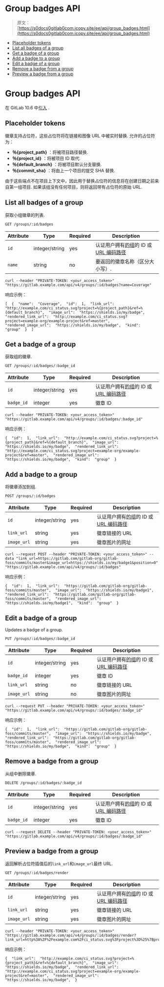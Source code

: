 # Group badges API

> 原文：[https://s0docs0gitlab0com.icopy.site/ee/api/group_badges.html](https://s0docs0gitlab0com.icopy.site/ee/api/group_badges.html)

*   [Placeholder tokens](#placeholder-tokens)
*   [List all badges of a group](#list-all-badges-of-a-group)
*   [Get a badge of a group](#get-a-badge-of-a-group)
*   [Add a badge to a group](#add-a-badge-to-a-group)
*   [Edit a badge of a group](#edit-a-badge-of-a-group)
*   [Remove a badge from a group](#remove-a-badge-from-a-group)
*   [Preview a badge from a group](#preview-a-badge-from-a-group)

# Group badges API[](#group-badges-api "Permalink")

在 GitLab 10.6 中[引入](https://gitlab.com/gitlab-org/gitlab-foss/-/merge_requests/17082) .

## Placeholder tokens[](#placeholder-tokens "Permalink")

徽章支持占位符，这些占位符将在链接和图像 URL 中被实时替换. 允许的占位符为：

*   **％{project_path}** ：将被项目路径替换.
*   **％{project_id}** ：将被项目 ID 取代.
*   **％{default_branch}** ：将被项目默认分支替换.
*   **％{commit_sha}** ：将由上一个项目的提交 SHA 替换.

由于这些端点不在项目上下文中，因此用于替换占位符的信息将在创建日期之前来自第一组项目. 如果该组没有任何项目，则将返回带有占位符的原始 URL.

## List all badges of a group[](#list-all-badges-of-a-group "Permalink")

获取小组徽章的列表.

```
GET /groups/:id/badges 
```

| Attribute | Type | Required | Description |
| --- | --- | --- | --- |
| `id` | integer/string | yes | 认证用户拥有[的组](README.html#namespaced-path-encoding)的 ID 或[URL 编码路径](README.html#namespaced-path-encoding) |
| `name` | string | no | 要返回的徽章名称（区分大小写）. |

```
curl --header "PRIVATE-TOKEN: <your_access_token>" "https://gitlab.example.com/api/v4/groups/:id/badges?name=Coverage" 
```

响应示例：

```
[  {  "name":  "Coverage",  "id":  1,  "link_url":  "http://example.com/ci_status.svg?project=%{project_path}&ref=%{default_branch}",  "image_url":  "https://shields.io/my/badge",  "rendered_link_url":  "http://example.com/ci_status.svg?project=example-org/example-project&ref=master",  "rendered_image_url":  "https://shields.io/my/badge",  "kind":  "group"  }  ] 
```

## Get a badge of a group[](#get-a-badge-of-a-group "Permalink")

获取组的徽章.

```
GET /groups/:id/badges/:badge_id 
```

| Attribute | Type | Required | Description |
| --- | --- | --- | --- |
| `id` | integer/string | yes | 认证用户拥有[的组](README.html#namespaced-path-encoding)的 ID 或[URL 编码路径](README.html#namespaced-path-encoding) |
| `badge_id` | integer | yes | 徽章 ID |

```
curl --header "PRIVATE-TOKEN: <your_access_token>" "https://gitlab.example.com/api/v4/groups/:id/badges/:badge_id" 
```

响应示例：

```
{  "id":  1,  "link_url":  "http://example.com/ci_status.svg?project=%{project_path}&ref=%{default_branch}",  "image_url":  "https://shields.io/my/badge",  "rendered_link_url":  "http://example.com/ci_status.svg?project=example-org/example-project&ref=master",  "rendered_image_url":  "https://shields.io/my/badge",  "kind":  "group"  } 
```

## Add a badge to a group[](#add-a-badge-to-a-group "Permalink")

将徽章添加到组.

```
POST /groups/:id/badges 
```

| Attribute | Type | Required | Description |
| --- | --- | --- | --- |
| `id` | integer/string | yes | 认证用户拥有[的组](README.html#namespaced-path-encoding)的 ID 或[URL 编码路径](README.html#namespaced-path-encoding) |
| `link_url` | string | yes | 徽章链接的 URL |
| `image_url` | string | yes | 徽章图片的网址 |

```
curl --request POST --header "PRIVATE-TOKEN: <your_access_token>" --data "link_url=https://gitlab.com/gitlab-org/gitlab-foss/commits/master&image_url=https://shields.io/my/badge1&position=0" "https://gitlab.example.com/api/v4/groups/:id/badges" 
```

响应示例：

```
{  "id":  1,  "link_url":  "https://gitlab.com/gitlab-org/gitlab-foss/commits/master",  "image_url":  "https://shields.io/my/badge1",  "rendered_link_url":  "https://gitlab.com/gitlab-org/gitlab-foss/commits/master",  "rendered_image_url":  "https://shields.io/my/badge1",  "kind":  "group"  } 
```

## Edit a badge of a group[](#edit-a-badge-of-a-group "Permalink")

Updates a badge of a group.

```
PUT /groups/:id/badges/:badge_id 
```

| Attribute | Type | Required | Description |
| --- | --- | --- | --- |
| `id` | integer/string | yes | 认证用户拥有[的组](README.html#namespaced-path-encoding)的 ID 或[URL 编码路径](README.html#namespaced-path-encoding) |
| `badge_id` | integer | yes | 徽章 ID |
| `link_url` | string | no | 徽章链接的 URL |
| `image_url` | string | no | 徽章图片的网址 |

```
curl --request PUT --header "PRIVATE-TOKEN: <your_access_token>" "https://gitlab.example.com/api/v4/groups/:id/badges/:badge_id" 
```

响应示例：

```
{  "id":  1,  "link_url":  "https://gitlab.com/gitlab-org/gitlab-foss/commits/master",  "image_url":  "https://shields.io/my/badge",  "rendered_link_url":  "https://gitlab.com/gitlab-org/gitlab-foss/commits/master",  "rendered_image_url":  "https://shields.io/my/badge",  "kind":  "group"  } 
```

## Remove a badge from a group[](#remove-a-badge-from-a-group "Permalink")

从组中删除徽章.

```
DELETE /groups/:id/badges/:badge_id 
```

| Attribute | Type | Required | Description |
| --- | --- | --- | --- |
| `id` | integer/string | yes | 认证用户拥有[的组](README.html#namespaced-path-encoding)的 ID 或[URL 编码路径](README.html#namespaced-path-encoding) |
| `badge_id` | integer | yes | 徽章 ID |

```
curl --request DELETE --header "PRIVATE-TOKEN: <your_access_token>" "https://gitlab.example.com/api/v4/groups/:id/badges/:badge_id" 
```

## Preview a badge from a group[](#preview-a-badge-from-a-group "Permalink")

返回解析占位符插值后的`link_url`和`image_url`最终 URL.

```
GET /groups/:id/badges/render 
```

| Attribute | Type | Required | Description |
| --- | --- | --- | --- |
| `id` | integer/string | yes | 认证用户拥有[的组](README.html#namespaced-path-encoding)的 ID 或[URL 编码路径](README.html#namespaced-path-encoding) |
| `link_url` | string | yes | 徽章链接的 URL |
| `image_url` | string | yes | 徽章图片的网址 |

```
curl --header "PRIVATE-TOKEN: <your_access_token>" "https://gitlab.example.com/api/v4/groups/:id/badges/render?link_url=http%3A%2F%2Fexample.com%2Fci_status.svg%3Fproject%3D%25%7Bproject_path%7D%26ref%3D%25%7Bdefault_branch%7D&image_url=https%3A%2F%2Fshields.io%2Fmy%2Fbadge" 
```

响应示例：

```
{  "link_url":  "http://example.com/ci_status.svg?project=%{project_path}&ref=%{default_branch}",  "image_url":  "https://shields.io/my/badge",  "rendered_link_url":  "http://example.com/ci_status.svg?project=example-org/example-project&ref=master",  "rendered_image_url":  "https://shields.io/my/badge",  } 
```